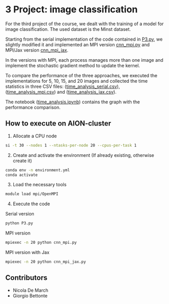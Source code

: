 # 3 Project: image classification 
For the third project of the course, we dealt with the training of a model for image classification. The used dataset is the Minst dataset.

Starting from the serial implementation of the code contained in [P3.py](./P3.py), we slightly modified it and implemented an MPI version [cnn_mpi.py](./cnn_mpi.py) and MPI/Jax version [cnn_mpi_jax](./cnn_mpi_jax.py).

In the versions with MPI, each process manages more than one image and implement the stochastic gradient method to update the kernel.

To compare the performance of the three approaches, we executed the implementations for 5, 10, 15, and 20 images and collected the time statistics in three CSV files: ([time_analysis_serial.csv](./time_analysis_serial.csv)), ([time_analysis_mpi.csv](./time_analysis_mpi.cs)) and ([time_analysis_jax.csv](./time_analysis_jax.cs)).

The notebook ([time_analysis.ipynb](./time_analysis.ipynb)) contains the graph with the performance comparison. 


## How to execute on AION-cluster
1) Allocate a CPU node
```bash
si -t 30 --nodes 1 --ntasks-per-node 20 --cpus-per-task 1
```

2) Create and activate the environment (If already existing, otherwise create it)
```bash
conda env -n environment.yml
conda activate
```

3) Load the necessary tools
```bash
module load mpi/OpenMPI
```

4) Execute the code

Serial version
```bash
python P3.py
```
MPI version
```bash
mpiexec -n 20 python cnn_mpi.py
```
MPI version with Jax
```bash
mpiexec -n 20 python cnn_mpi_jax.py
```


## Contributors
- Nicola De March
- Giorgio Bettonte
